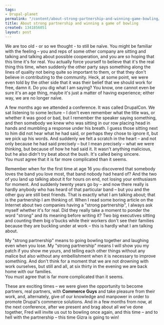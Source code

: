 ```yaml
--- 
tags: 
- Drupal-planet
permalink: "/content/about-strong-partnership-and-winning-game-bowling/"
title: About strong partnership and winning a game of bowling
created: 1341856051
layout: post
---
```

We are too old - or so we thought - to still be naïve.
You might be familiar with the feeling – you and reps of some other company are sitting and talking and talking about possible cooperation, and you are so hoping that this time it's for real. You actually force yourself to believe that it's the real thing this time, when suddenly the other party says something along the lines of quality not being quite so important to them, or that they don't believe in contributing to the community.  Heck, at some point, we were even told by the other side that it was their belief that we should work for free, damn it.
Do you dig what I am saying?  You know, one cannot even be sure it's an age thing, maybe it's just a matter of having experience; either way, we are no longer naïve.

<!-- more -->

A few months ago we attended a conference.  It was called DrupalCon.  We sat listening to some lecture – I don't even remember what the title was, or whether it was good or bad, but I remember the speaker saying something, and then somebody we knew who was sitting in our row placing head in hands and mumbling a response under his breath.  I guess those sitting next to him did not hear what he had said, or perhaps they chose to ignore it, but we pick up his words.  And suddenly we felt a scratch in the heart – and not only because he had said precisely – but I mean precisely – what we were thinking, but because of how he had said it.  It wasn't anything malicious, but he also didn't try beat about the bush.  It's called being sincere.  
You must agree that it is far more complicated than it seems.

Remember when for the first time at age 16 you discovered that somebody loves the band you love most, that band nobody had heard of?  And the two of you land up talking about it for hours on end, not losing your enthusiasm for moment.  And suddenly twenty years go by – and now there really is hardly anybody who has heard of that particular band – but you and the other guy are still best friends.  That is exactly what I am talking about; that is the partnership I am thinking of.  When I read some boring article on the Internet about two companies having a "strong partnership", I always ask myself whether it's for real.  Did they really take a moment to ponder the word "strong" and its meaning before writing it?  Two big executives sitting and counting them big o'bucks while their workers don't see their families because they are buckling under at work – this is hardly what I am talking about.

My "strong partnership" means to going bowling together and laughing even when you lose.  My "strong partnership" means I will show you my patch if you show me yours, and telling each other things without any malice but also without any embellishment when it is necessary to improve something.  And don't think for a moment that we are not drowning with work ourselves, but still and all, at six thirty in the evening we are back home with our families.  
You must agree that is far more complicated than it seems.

These are exciting times – we were given the opportunity to become partners, real partners, with <strong>Commerce Guys</strong> and take pleasure from their work, and, alternately, give of our knowledge and manpower in order to promote Drupal's commerce solutions.  And in a few months from now, at the next conference, after we present and brag about all we've done together, Fred will invite us out to bowling once again, and this time – and to hell with the partnership – this time Gizra is going to win!
